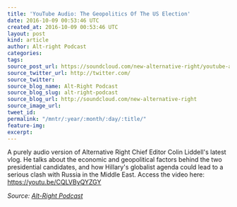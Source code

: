 ```yaml
---
title: 'YouTube Audio: The Geopolitics Of The US Election'
date: 2016-10-09 00:53:46 UTC
created_at: 2016-10-09 00:53:46 UTC
layout: post
kind: article
author: Alt-right Podcast
categories: 
tags: 
source_post_url: https://soundcloud.com/new-alternative-right/youtube-audio-the-geopolitics-of-the-us-election
source_twitter_url: http://twitter.com/
source_twitter: 
source_blog_name: Alt-Right Podcast
source_blog_slug: alt-right-podcast
source_blog_url: http://soundcloud.com/new-alternative-right
source_image_url: 
tweet_id: 
permalink: "/mntr/:year/:month/:day/:title/"
feature-img: 
excerpt: 
---
```

A purely audio version of Alternative Right Chief Editor Colin Liddell's latest vlog. He talks about the economic and geopolitical factors behind the two presidential candidates, and how Hillary's globalist agenda could lead to a serious clash with Russia in the Middle East. Access the video here: https://youtu.be/CQLVByQYZGY<div class="">
    <i>Source: <a href="http://soundcloud.com/new-alternative-right">Alt-Right Podcast</a></i>
</div>
